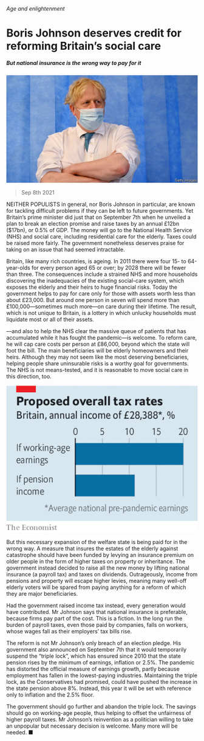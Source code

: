 ###### Age and enlightenment

# Boris Johnson deserves credit for reforming Britain’s social care 

##### But national insurance is the wrong way to pay for it 

![image](images/20210911_ldp501.jpg) 

> Sep 8th 2021 

NEITHER POPULISTS in general, nor Boris Johnson in particular, are known for tackling difficult problems if they can be left to future governments. Yet Britain’s prime minister did just that on September 7th when he unveiled a plan to break an election promise and raise taxes by an annual £12bn ($17bn), or 0.5% of GDP. The money will go to the National Health Service (NHS) and social care, including residential care for the elderly. Taxes could be raised more fairly. The government nonetheless deserves praise for taking on an issue that had seemed intractable.

Britain, like many rich countries, is ageing. In 2011 there were four 15- to 64-year-olds for every person aged 65 or over; by 2028 there will be fewer than three. The consequences include a strained NHS and more households discovering the inadequacies of the existing social-care system, which exposes the elderly and their heirs to huge financial risks. Today the government helps to pay for care only for those with assets worth less than about £23,000. But around one person in seven will spend more than £100,000—sometimes much more—on care during their lifetime. The result, which is not unique to Britain, is a lottery in which unlucky households must liquidate most or all of their assets.


—and also to help the NHS clear the massive queue of patients that has accumulated while it has fought the pandemic—is welcome. To reform care, he will cap care costs per person at £86,000, beyond which the state will foot the bill. The main beneficiaries will be elderly homeowners and their heirs. Although they may not seem like the most deserving beneficiaries, helping people share uninsurable risks is a worthy goal for governments. The NHS is not means-tested, and it is reasonable to move social care in this direction, too.

![image](images/20210911_ldc179.png) 


But this necessary expansion of the welfare state is being paid for in the wrong way. A measure that insures the estates of the elderly against catastrophe should have been funded by levying an insurance premium on older people in the form of higher taxes on property or inheritance. The government instead decided to raise all the new money by lifting national insurance (a payroll tax) and taxes on dividends. Outrageously, income from pensions and property will escape higher levies, meaning many well-off elderly voters will be spared from paying anything for a reform of which they are major beneficiaries.

Had the government raised income tax instead, every generation would have contributed. Mr Johnson says that national insurance is preferable, because firms pay part of the cost. This is a fiction. In the long run the burden of payroll taxes, even those paid by companies, falls on workers, whose wages fall as their employers’ tax bills rise.

The reform is not Mr Johnson’s only breach of an election pledge. His government also announced on September 7th that it would temporarily suspend the “triple lock”, which has ensured since 2010 that the state pension rises by the minimum of earnings, inflation or 2.5%. The pandemic has distorted the official measure of earnings growth, partly because employment has fallen in the lowest-paying industries. Maintaining the triple lock, as the Conservatives had promised, could have pushed the increase in the state pension above 8%. Instead, this year it will be set with reference only to inflation and the 2.5% floor.

The government should go further and abandon the triple lock. The savings should go on working-age people, thus helping to offset the unfairness of higher payroll taxes. Mr Johnson’s reinvention as a politician willing to take an unpopular but necessary decision is welcome. Many more will be needed. ■

